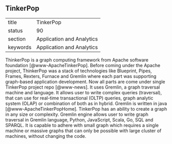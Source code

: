 ## TinkerPop


|          |                           |
| -------- | ------------------------- |
| title    | TinkerPop                 | 
| status   | 90                        |
| section  | Application and Analytics |
| keywords | Application and Analytics |


    
ThinkerPop is a graph computing framework from Apache software
foundation [@www-ApacheTinkerPop]. Before coming under the Apache
project, ThinkerPop was a stack of technologies like Blueprint, Pipes,
Frames, Rexters, Furnace and Gremlin where each part was supporting
graph-based application development. Now all parts are come under
single TinkerPop project repo [@www-news]. It uses Gremlin, a
graph traversal machine and language. It allows user to write complex
queries (traversal), that can use for real-time transactional (OLTP)
queries, graph analytic system (OLAP) or combination of both as in
hybrid. Gremlin is written in
java [@www-ApacheTinkerPopHome]. TinkerPop has an ability to
create a graph in any size or complexity. Gremlin engine allows user
to write graph traversal in Gremlin language, Python, JavaScript,
Scala, Go, SQL and SPARQL. It is capable to adhere with small graph
which requires a single machine or massive graphs that can only be
possible with large cluster of machines, without changing the code.

